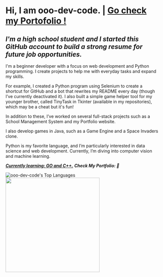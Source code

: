  # <b>Hi, I am ooo-dev-code. </b>  |  <u> Go check my Portofolio !</u>          
    
<i><h2>I'm a high school student and I started this GitHub account to build a strong resume for future job opportunities.</h2></i>
I'm a beginner developer with a focus on web development and Python programming. I create projects to help me with everyday tasks and expand my skills.

For example, I created a Python program using Selenium to create a shortcut for GitHub and a bot that rewrites my README every day (though I’ve currently deactivated it). I also built a simple game helper tool for my younger brother, called TinyTask in Tkinter (available in my repositories), which may be a cheat but it's fun!

In addition to these, I’ve worked on several full-stack projects such as a School Management System and my Portfolio website.

I also develop games in Java, such as a Game Engine and a Space Invaders clone.

Python is my favorite language, and I’m particularly interested in data science and web development. Currently, I’m diving into computer vision and machine learning.

<i><strong><u>Currently learning: GO and C++.</u></strong></i>
<i><strong>Check My Portfolio: 🌟</strong></i>

![ooo-dev-code's Top Languages](https://github-readme-stats.vercel.app/api/top-langs/?username=ooo-dev-code&theme=vue-dark&show_icons=true&hide_border=false&layout=compact)<img src="Capture d'écran 2025-01-08 135957.png"  width="308" />
